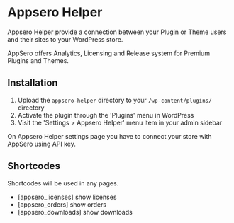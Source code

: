 # Appsero Helper

Appsero Helper provide a connection between your Plugin or Theme users and their sites to your WordPress store.

AppSero offers Analytics, Licensing and Release system for Premium Plugins and Themes.

## Installation

1. Upload the `appsero-helper` directory to your `/wp-content/plugins/` directory
2. Activate the plugin through the 'Plugins' menu in WordPress
3. Visit the 'Settings > Appsero Helper' menu item in your admin sidebar

On Appsero Helper settings page you have to connect your store with AppSero using API key.

## Shortcodes

Shortcodes will be used in any pages.

- [appsero_licenses] show licenses
- [appsero_orders] show orders
- [appsero_downloads] show downloads

